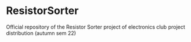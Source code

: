 # ResistorSorter
Official repository of the Resistor Sorter project of electronics club project distribution (autumn sem 22)
